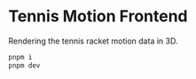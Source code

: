 # Tennis Motion Frontend

Rendering the tennis racket motion data in 3D.

```bash
pnpm i
pnpm dev
```
